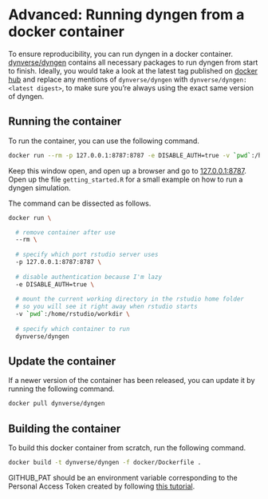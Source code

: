 Advanced: Running dyngen from a docker container
================

<!-- github markdown built using 
rmarkdown::render("vignettes/run_dyngen_from_docker.Rmd", output_format = rmarkdown::github_document())
-->

To ensure reproducibility, you can run dyngen in a docker container.
[dynverse/dyngen](https://hub.docker.com/r/dynverse/dyngen) contains all
necessary packages to run dyngen from start to finish. Ideally, you
would take a look at the latest tag published on [docker
hub](https://hub.docker.com/r/dynverse/dyngen) and replace any mentions
of `dynverse/dyngen` with `dynverse/dyngen:<latest digest>`, to make
sure you’re always using the exact same version of dyngen.

## Running the container

To run the container, you can use the following command.

``` sh
docker run --rm -p 127.0.0.1:8787:8787 -e DISABLE_AUTH=true -v `pwd`:/home/rstudio/workdir dynverse/dyngen
```

Keep this window open, and open up a browser and go to
[127.0.0.1:8787](127.0.0.1:8787). Open up the file `getting_started.R`
for a small example on how to run a dyngen simulation.

The command can be dissected as follows.

``` sh
docker run \

  # remove container after use
  --rm \
  
  # specify which port rstudio server uses
  -p 127.0.0.1:8787:8787 \
  
  # disable authentication because I'm lazy
  -e DISABLE_AUTH=true \
  
  # mount the current working directory in the rstudio home folder
  # so you will see it right away when rstudio starts
  -v `pwd`:/home/rstudio/workdir \
  
  # specify which container to run
  dynverse/dyngen
```

## Update the container

If a newer version of the container has been released, you can update it
by running the following command.

``` sh
docker pull dynverse/dyngen
```

## Building the container

To build this docker container from scratch, run the following command.

``` sh
docker build -t dynverse/dyngen -f docker/Dockerfile .
```

GITHUB\_PAT should be an environment variable corresponding to the
Personal Access Token created by following [this
tutorial](https://docs.github.com/en/github/authenticating-to-github/creating-a-personal-access-token).
